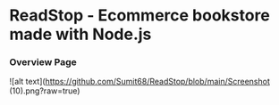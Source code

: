 # ReadStop - Ecommerce bookstore made with Node.js
### Overview Page
![alt text](https://github.com/Sumit68/ReadStop/blob/main/Screenshot (10).png?raw=true)


